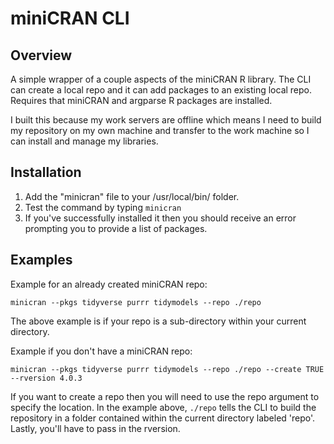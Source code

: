 # miniCRAN CLI

## Overview

A simple wrapper of a couple aspects of the miniCRAN R library. The CLI can create a local repo
and it can add packages to an existing local repo. Requires that miniCRAN and argparse R packages are installed.

I built this because my work servers are offline which means I need to build my repository on my own machine and
transfer to the work machine so I can install and manage my libraries.

## Installation

1. Add the "minicran" file to your /usr/local/bin/ folder.
2. Test the command by typing `minicran`
3. If you've successfully installed it then you should receive an error prompting you to provide a list of packages.

## Examples

Example for an already created miniCRAN repo:

`minicran --pkgs tidyverse purrr tidymodels --repo ./repo`

The above example is if your repo is a sub-directory within your current directory.

Example if you don't have a miniCRAN repo:

`minicran --pkgs tidyverse purrr tidymodels --repo ./repo --create TRUE --rversion 4.0.3`

If you want to create a repo then you will need to use the repo argument to specify the location.
In the example above, `./repo` tells the CLI to build the repository in a folder contained within
the current directory labeled 'repo'. Lastly, you'll have to pass in the rversion.
